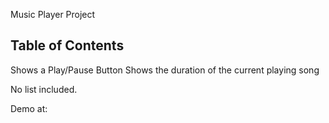 Music Player Project
## Table of Contents
Shows a Play/Pause Button
Shows the duration of the current playing song

No list included.

Demo at: 

